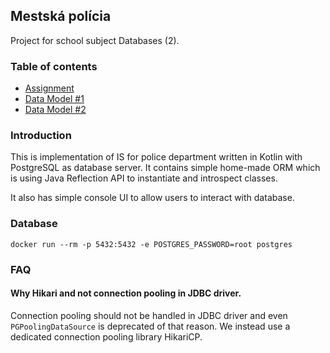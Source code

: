 Mestská polícia
-------------

Project for school subject Databases (2).

### Table of contents
- [Assignment](https://github.com/dobrakmato/school-db-project/blob/master/docs/ASSIGNMENT.md)
- [Data Model #1](https://github.com/dobrakmato/school-db-project/blob/master/docs/DATA_MODEL1.pdf)
- [Data Model #2](https://github.com/dobrakmato/school-db-project/blob/master/docs/DATA_MODEL2.pdf)

### Introduction

This is implementation of IS for police department written in Kotlin with PostgreSQL as database server. It contains
simple home-made ORM which is using Java Reflection API to instantiate and introspect classes.

It also has simple console UI to allow users to interact with database. 

### Database

```
docker run --rm -p 5432:5432 -e POSTGRES_PASSWORD=root postgres
```

### FAQ

#### Why Hikari and not connection pooling in JDBC driver.

Connection pooling should not be handled in JDBC driver and even `PGPoolingDataSource` is deprecated of that reason. We
instead use a dedicated connection pooling library HikariCP.